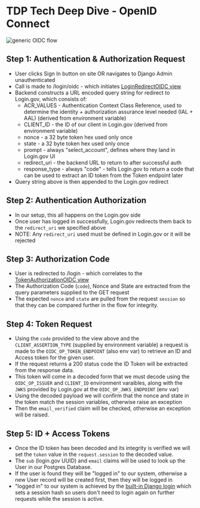 # TDP Tech Deep Dive - OpenID Connect
![generic OIDC flow](https://miro.medium.com/max/1080/1*quwFs1fFCvTvLT80e_QHVA.png)

## Step 1: Authentication & Authorization Request
* User clicks Sign In button on site OR navigates to Django Admin unauthenticated
* Call is made to /login/oidc - which initiates [LoginRedirectOIDC view](https://github.com/raft-tech/TANF-app/blob/raft-tdp-main/tdrs-backend/tdpservice/users/api/login_redirect_oidc.py)
* Backend constructs a URL encoded query string for redirect to Login.gov, which consists of:
  * ACR_VALUES - Authentication Context Class Reference, used to determine the identity + authorization assurance level needed (IAL + AAL) (derived from environment variable) 
  * CLIENT_ID - the ID of our client in Login.gov (derived from environment variable)
  * nonce - a 32 byte token hex used only once
  * state - a 32 byte token hex used only once
  * prompt - always "select_account", defines where they land in Login.gov UI
  * redirect_uri - the backend URL to return to after successful auth
  * response_type - always "code" - tells Login.gov to return a code that can be used to extract an ID token from the Token endpoint later
* Query string above is then appended to the Login.gov redirect

## Step 2: Authentication Authorization
* In our setup, this all happens on the Login.gov side
* Once user has logged in successfully, Login.gov redirects them back to the `redirect_uri` we specified above
* NOTE: Any `redirect_uri` used must be defined in Login.gov or it will be rejected

## Step 3: Authorization Code
* User is redirected to /login - which correlates to the [TokenAuthorizationOIDC view](https://github.com/raft-tech/TANF-app/blob/raft-tdp-main/tdrs-backend/tdpservice/users/api/login.py)
* The Authorization Code (`code`), Nonce and State are extracted from the query parameters supplied to the GET request
* The expected `nonce` and `state` are pulled from the request `session` so that they can be compared further in the flow for integrity.

## Step 4: Token Request
* Using the `code` provided to the view above and the `CLIENT_ASSERTION_TYPE` (supplied by environment variable) a request is made to the `OIDC_OP_TOKEN_ENDPOINT` (also env var) to retrieve an ID and Access token for the given user.
* If the request returns a 200 status code the ID Token will be extracted from the response data.
* This token will come in a decoded form that we must decode using the `OIDC_OP_ISSUER` and `CLIENT_ID` environment varaibles, along with the `JWKS` provided by Login.gov at the `OIDC_OP_JWKS_ENDPOINT` (env var)
* Using the decoded payload we will confirm that the nonce and state in the token match the session variables, otherwise raise an exception
* Then the `email_verified` claim will be checked, otherwise an exception will be raised.

## Step 5: ID + Access Tokens
* Once the ID token has been decoded and its integrity is verified we will set the `token` value in the `request.session` to the decoded value.
* The `sub` (login.gov UUID) and `email` claims will be used to look up the User in our Postgres Database.
* If the user is found they will be "logged in" to our system, otherwise a new User record will be created first, then they will be logged in
* "logged in" to our system is achieved by the [built-in Django login](https://github.com/django/django/blob/main/django/contrib/auth/__init__.py#L90) which sets a session hash so users don't need to login again on further requests while the session is active.
